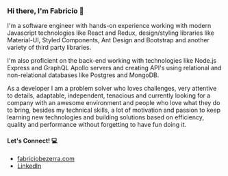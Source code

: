 ### Hi there, I'm Fabricio 👋

I'm a software engineer with hands-on experience working with modern Javascript technologies like React and Redux, design/styling libraries like Material-UI, Styled Components, Ant Design and Bootstrap and another variety of third party libraries.

I'm also proficient on the back-end working with technologies like Node.js Express and GraphQL Apollo servers and creating API's using relational and non-relational databases like Postgres and MongoDB.

As a developer I am a problem solver who loves challenges, very attentive to details, adaptable,
independent, tenacious and currently looking for a company with an awesome environment and people who love what they do to bring, besides my technical skills, a lot of motivation and passion to keep learning
new technologies and building solutions based on efficiency, quality and performance without
forgetting to have fun doing it.

#### Let's Connect! :computer:

<i class="ri-linkedin-fill"></i>

- [fabriciobezerra.com](https://www.fabriciobezerra.com/)
- [LinkedIn](https://www.linkedin.com/in/fabricio-bezerra/)

<!--
**fbzr/fbzr** is a ✨ _special_ ✨ repository because its `README.md` (this file) appears on your GitHub profile.

Here are some ideas to get you started:

- 🔭 I’m currently working on ...
- 🌱 I’m currently learning ...
- 👯 I’m looking to collaborate on ...
- 🤔 I’m looking for help with ...
- 💬 Ask me about ...
- 📫 How to reach me: ...
- 😄 Pronouns: ...
- ⚡ Fun fact: ...
-->

